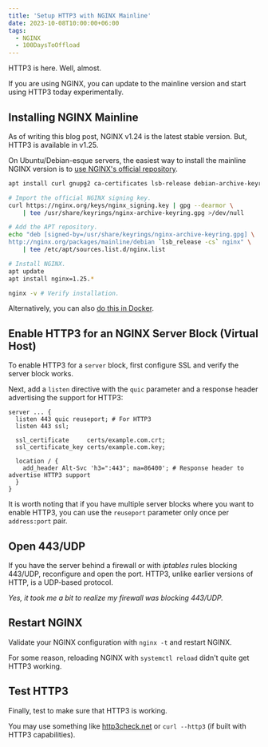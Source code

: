 ```yaml
---
title: 'Setup HTTP3 with NGINX Mainline'
date: 2023-10-08T10:00:00+06:00
tags:
  - NGINX
  - 100DaysToOffload
---
```


HTTP3 is here. Well, almost.

If you are using NGINX, you can update to the mainline version and start using HTTP3 today experimentally.

## Installing NGINX Mainline

As of writing this blog post, NGINX v1.24 is the latest stable version. But, HTTP3 is available in v1.25.

On Ubuntu/Debian-esque servers, the easiest way to install the mainline NGINX version is to [use NGINX's official repository](https://docs.nginx.com/nginx/admin-guide/installing-nginx/installing-nginx-open-source/#installing-a-prebuilt-debian-package-from-the-official-nginx-repository).

``` sh
apt install curl gnupg2 ca-certificates lsb-release debian-archive-keyring

# Import the official NGINX signing key.
curl https://nginx.org/keys/nginx_signing.key | gpg --dearmor \
    | tee /usr/share/keyrings/nginx-archive-keyring.gpg >/dev/null

# Add the APT repository.
echo "deb [signed-by=/usr/share/keyrings/nginx-archive-keyring.gpg] \
http://nginx.org/packages/mainline/debian `lsb_release -cs` nginx" \
    | tee /etc/apt/sources.list.d/nginx.list

# Install NGINX.
apt update
apt install nginx=1.25.*

nginx -v # Verify installation.
```

Alternatively, you can also [do this in Docker](https://docs.nginx.com/nginx/admin-guide/installing-nginx/installing-nginx-docker/).

## Enable HTTP3 for an NGINX Server Block (Virtual Host)

To enable HTTP3 for a `server` block, first configure SSL and verify the server block works.

Next, add a `listen` directive with the `quic` parameter and a response header advertising the support for HTTP3:

``` nginx
server ... {
  listen 443 quic reuseport; # For HTTP3
  listen 443 ssl;

  ssl_certificate     certs/example.com.crt;
  ssl_certificate_key certs/example.com.key;

  location / {
    add_header Alt-Svc 'h3=":443"; ma=86400'; # Response header to advertise HTTP3 support
  }
}
```

It is worth noting that if you have multiple server blocks where you want to enable HTTP3, you can use the `reuseport` parameter only once per `address:port` pair.

## Open 443/UDP

If you have the server behind a firewall or with _iptables_ rules blocking 443/UDP, reconfigure and open the port. HTTP3, unlike earlier versions of HTTP, is a UDP-based protocol.

_Yes, it took me a bit to realize my firewall was blocking 443/UDP._

## Restart NGINX

Validate your NGINX configuration with `nginx -t` and restart NGINX.

For some reason, reloading NGINX with `systemctl reload` didn't quite get HTTP3 working.

## Test HTTP3

Finally, test to make sure that HTTP3 is working.

You may use something like [http3check.net](https://http3check.net/) or `curl --http3` (if built with HTTP3 capabilities).
